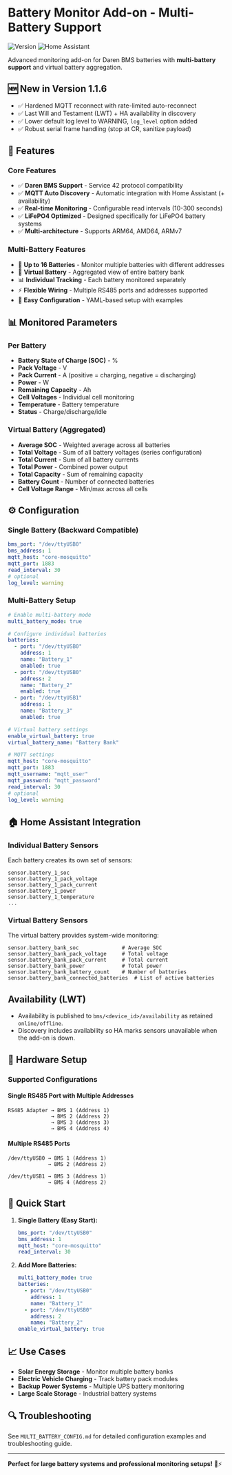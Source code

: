 # Battery Monitor Add-on - Multi-Battery Support

![Version](https://img.shields.io/badge/version-1.1.6-blue.svg)
![Home Assistant](https://img.shields.io/badge/Home%20Assistant-2023.1+-green.svg)

Advanced monitoring add-on for Daren BMS batteries with **multi-battery support** and virtual battery aggregation.

## 🆕 New in Version 1.1.6

- ✅ Hardened MQTT reconnect with rate-limited auto-reconnect
- ✅ Last Will and Testament (LWT) + HA availability in discovery
- ✅ Lower default log level to WARNING, `log_level` option added
- ✅ Robust serial frame handling (stop at CR, sanitize payload)

## 🔋 Features

### Core Features
- ✅ **Daren BMS Support** - Service 42 protocol compatibility
- ✅ **MQTT Auto Discovery** - Automatic integration with Home Assistant (+ availability)
- ✅ **Real-time Monitoring** - Configurable read intervals (10-300 seconds)
- ✅ **LiFePO4 Optimized** - Designed specifically for LiFePO4 battery systems
- ✅ **Multi-architecture** - Supports ARM64, AMD64, ARMv7

### Multi-Battery Features
- 🔋 **Up to 16 Batteries** - Monitor multiple batteries with different addresses
- 🏦 **Virtual Battery** - Aggregated view of entire battery bank
- 📊 **Individual Tracking** - Each battery monitored separately
- ⚡ **Flexible Wiring** - Multiple RS485 ports and addresses supported
- 🔧 **Easy Configuration** - YAML-based setup with examples

## 📊 Monitored Parameters

### Per Battery
- **Battery State of Charge (SOC)** - %
- **Pack Voltage** - V  
- **Pack Current** - A (positive = charging, negative = discharging)
- **Power** - W
- **Remaining Capacity** - Ah
- **Cell Voltages** - Individual cell monitoring
- **Temperature** - Battery temperature
- **Status** - Charge/discharge/idle

### Virtual Battery (Aggregated)
- **Average SOC** - Weighted average across all batteries
- **Total Voltage** - Sum of all battery voltages (series configuration)
- **Total Current** - Sum of all battery currents
- **Total Power** - Combined power output
- **Total Capacity** - Sum of remaining capacity
- **Battery Count** - Number of connected batteries
- **Cell Voltage Range** - Min/max across all cells

## ⚙️ Configuration

### Single Battery (Backward Compatible)
```yaml
bms_port: "/dev/ttyUSB0"
bms_address: 1
mqtt_host: "core-mosquitto"
mqtt_port: 1883
read_interval: 30
# optional
log_level: warning
```

### Multi-Battery Setup
```yaml
# Enable multi-battery mode
multi_battery_mode: true

# Configure individual batteries
batteries:
  - port: "/dev/ttyUSB0"
    address: 1
    name: "Battery_1"
    enabled: true
  - port: "/dev/ttyUSB0"
    address: 2
    name: "Battery_2"
    enabled: true
  - port: "/dev/ttyUSB1"
    address: 1
    name: "Battery_3"
    enabled: true

# Virtual battery settings
enable_virtual_battery: true
virtual_battery_name: "Battery Bank"

# MQTT settings
mqtt_host: "core-mosquitto"
mqtt_port: 1883
mqtt_username: "mqtt_user"
mqtt_password: "mqtt_password"
read_interval: 30
# optional
log_level: warning
```

## 🏠 Home Assistant Integration

### Individual Battery Sensors
Each battery creates its own set of sensors:
```
sensor.battery_1_soc
sensor.battery_1_pack_voltage  
sensor.battery_1_pack_current
sensor.battery_1_power
sensor.battery_1_temperature
...
```

### Virtual Battery Sensors
The virtual battery provides system-wide monitoring:
```
sensor.battery_bank_soc              # Average SOC
sensor.battery_bank_pack_voltage     # Total voltage
sensor.battery_bank_pack_current     # Total current
sensor.battery_bank_power            # Total power
sensor.battery_bank_battery_count    # Number of batteries
sensor.battery_bank_connected_batteries  # List of active batteries
```

## Availability (LWT)

- Availability is published to `bms/<device_id>/availability` as retained `online/offline`.
- Discovery includes availability so HA marks sensors unavailable when the add-on is down.

## 🔧 Hardware Setup

### Supported Configurations

#### Single RS485 Port with Multiple Addresses
```
RS485 Adapter → BMS 1 (Address 1)
              → BMS 2 (Address 2)
              → BMS 3 (Address 3)
              → BMS 4 (Address 4)
```

#### Multiple RS485 Ports
```
/dev/ttyUSB0 → BMS 1 (Address 1)
             → BMS 2 (Address 2)

/dev/ttyUSB1 → BMS 3 (Address 1)
             → BMS 4 (Address 2)
```

## 🚀 Quick Start

1. **Single Battery (Easy Start):**
   ```yaml
   bms_port: "/dev/ttyUSB0"
   bms_address: 1
   mqtt_host: "core-mosquitto"
   read_interval: 30
   ```

2. **Add More Batteries:**
   ```yaml
   multi_battery_mode: true
   batteries:
     - port: "/dev/ttyUSB0"
       address: 1
       name: "Battery_1"
     - port: "/dev/ttyUSB0"
       address: 2
       name: "Battery_2"
   enable_virtual_battery: true
   ```

## 📈 Use Cases

- **Solar Energy Storage** - Monitor multiple battery banks
- **Electric Vehicle Charging** - Track battery pack modules  
- **Backup Power Systems** - Multiple UPS battery monitoring
- **Large Scale Storage** - Industrial battery systems

## 🔍 Troubleshooting

See `MULTI_BATTERY_CONFIG.md` for detailed configuration examples and troubleshooting guide.

---

**Perfect for large battery systems and professional monitoring setups!** 🔋⚡
